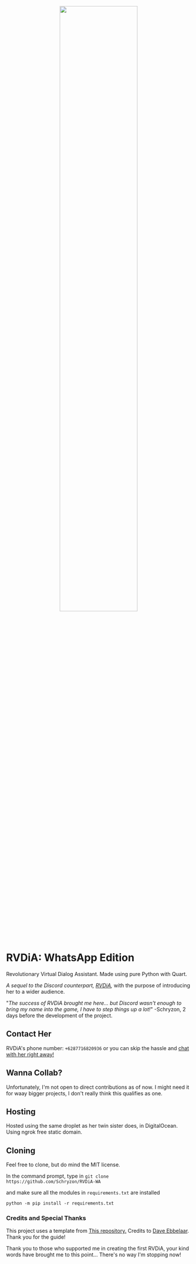 <div align="center">
  <img src="https://repository-images.githubusercontent.com/800840462/a7ba65f3-82a1-4dd7-99c4-618600f5c789" width="65%" height="65%" align="center">
</div>

# RVDiA: WhatsApp Edition
Revolutionary Virtual Dialog Assistant.
Made using pure Python with Quart.

*A sequel to the Discord counterpart, [RVDiA](https://github.com/Schryzon/RVDiA),*
with the purpose of introducing her to a wider audience.

"*The success of RVDiA brought me here... but Discord wasn't enough to bring my name into the game, I have to step things up a lot!*"
-Schryzon, 2 days before the development of the project.

## Contact Her
RVDiA's phone number: `+6287716820936`
or you can skip the hassle and [chat with her right away!](https://api.whatsapp.com/send?phone=6287716820936&text=Halo%2C%20RVDiA!)

## Wanna Collab?
Unfortunately, I'm not open to direct contributions as of now.
I might need it for waay bigger projects, I don't really think this qualifies as one.

## Hosting
Hosted using the same droplet as her twin sister does, in DigitalOcean.
Using ngrok free static domain.

## Cloning
Feel free to clone, but do mind the MIT license.

In the command prompt, type in `git clone https://github.com/Schryzon/RVDiA-WA`

and make sure all the modules in `requirements.txt` are installed

`python -m pip install -r requirements.txt`

### Credits and Special Thanks
This project uses a template from [This repository.](https://github.com/daveebbelaar/python-whatsapp-bot)
Credits to [Dave Ebbelaar](https://github.com/daveebbelaar). Thank you for the guide!

Thank you to those who supported me in creating the first RVDiA, your kind words have brought me to this point...
There's no way I'm stopping now!
